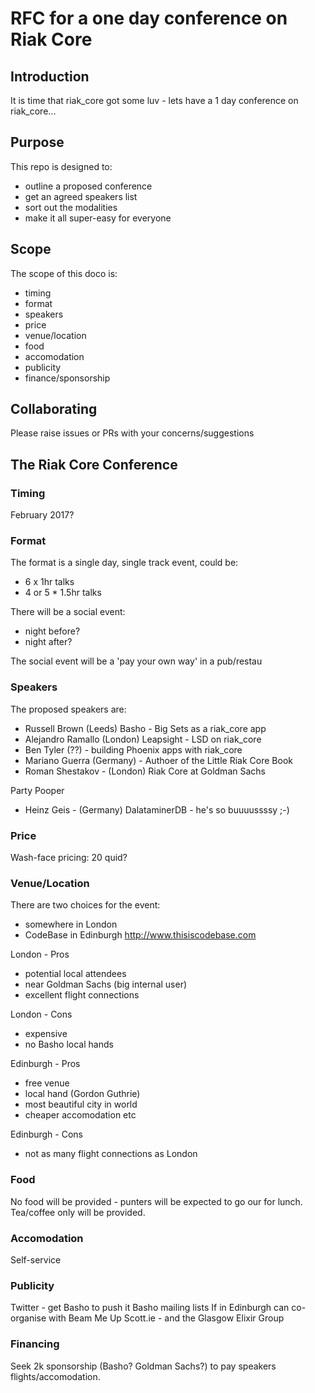 # RFC for a one day conference on Riak Core

## Introduction

It is time that riak_core got some luv - lets have a 1 day conference on riak_core...

## Purpose

This repo is designed to:
* outline a proposed conference
* get an agreed speakers list
* sort out the modalities
* make it all super-easy for everyone

## Scope

The scope of this doco is:
* timing
* format
* speakers
* price
* venue/location
* food
* accomodation
* publicity
* finance/sponsorship

## Collaborating

Please raise issues or PRs with your concerns/suggestions

## The Riak Core Conference

### Timing

February 2017?

### Format

The format is a single day, single track event, could be:
* 6 x 1hr talks
* 4 or 5 * 1.5hr talks

There will be a social event:
* night before?
* night after?

The social event will be a 'pay your own way' in a pub/restau

### Speakers

The proposed speakers are:
* Russell Brown (Leeds) Basho - Big Sets as a riak_core app
* Alejandro Ramallo (London) Leapsight - LSD on riak_core
* Ben Tyler (??) - building Phoenix apps with riak_core
* Mariano Guerra (Germany) - Authoer of the Little Riak Core Book
* Roman Shestakov - (London) Riak Core at Goldman Sachs 

Party Pooper
* Heinz Geis - (Germany) DalataminerDB - he's so buuuussssy ;-)

### Price

Wash-face pricing:
20 quid?

### Venue/Location

There are two choices for the event:
* somewhere in London
* CodeBase in Edinburgh http://www.thisiscodebase.com

London - Pros
* potential local attendees
* near Goldman Sachs (big internal user)
* excellent flight connections

London - Cons
* expensive
* no Basho local hands

Edinburgh - Pros
* free venue
* local hand (Gordon Guthrie)
* most beautiful city in world
* cheaper accomodation etc

Edinburgh - Cons
* not as many flight connections as London

### Food

No food will be provided - punters will be expected to go our for lunch. Tea/coffee only will be provided.

### Accomodation

Self-service

### Publicity

Twitter - get Basho to push it
Basho mailing lists
If in Edinburgh can co-organise with Beam Me Up Scott.ie - and the Glasgow Elixir Group

### Financing

Seek 2k sponsorship (Basho? Goldman Sachs?) to pay speakers flights/accomodation.

